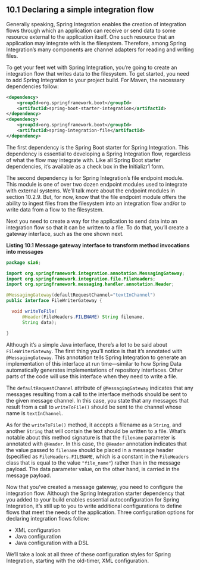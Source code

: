## 10.1 Declaring a simple integration flow

Generally speaking, Spring Integration enables the creation of integration flows through which an application can receive or send data to some resource external to the application itself. One such resource that an application may integrate with is the filesystem. Therefore, among Spring Integration’s many components are channel adapters for reading and writing files.

To get your feet wet with Spring Integration, you’re going to create an integration flow that writes data to the filesystem. To get started, you need to add Spring Integration to your project build. For Maven, the necessary dependencies follow:

```xml
<dependency>
    <groupId>org.springframework.boot</groupId>
    <artifactId>spring-boot-starter-integration</artifactId>
</dependency>​
<dependency>
    <groupId>org.springframework.boot</groupId>
    <artifactId>spring-integration-file</artifactId>
</dependency>
```

The first dependency is the Spring Boot starter for Spring Integration. This dependency is essential to developing a Spring Integration flow, regardless of what the flow may integrate with. Like all Spring Boot starter dependencies, it’s available as a check box in the Initializr1 form.

The second dependency is for Spring Integration’s file endpoint module. This module is one of over two dozen endpoint modules used to integrate with external systems. We’ll talk more about the endpoint modules in section 10.2.9. But, for now, know that the file endpoint module offers the ability to ingest files from the filesystem into an integration flow and/or to write data from a flow to the filesystem.

Next you need to create a way for the application to send data into an integration flow so that it can be written to a file. To do that, you’ll create a gateway interface, such as the one shown next.

**Listing 10.1 Message gateway interface to transform method invocations into messages**
```java
package sia6;

import org.springframework.integration.annotation.MessagingGateway;
import org.springframework.integration.file.FileHeaders;
import org.springframework.messaging.handler.annotation.Header;

@MessagingGateway(defaultRequestChannel="textInChannel")
public interface FileWriterGateway {

  void writeToFile(
      @Header(FileHeaders.FILENAME) String filename,
      String data);

}
```

Although it’s a simple Java interface, there’s a lot to be said about `FileWriterGateway`. The first thing you’ll notice is that it’s annotated with `@MessagingGateway`. This annotation tells Spring Integration to generate an implementation of this interface at run time—similar to how Spring Data automatically generates implementations of repository interfaces. Other parts of the code will use this interface when they need to write a file.

The `defaultRequestChannel` attribute of `@MessagingGateway` indicates that any messages resulting from a call to the interface methods should be sent to the given message channel. In this case, you state that any messages that result from a call to `writeToFile()` should be sent to the channel whose name is `textInChannel`.

As for the `writeToFile()` method, it accepts a filename as a `String`, and another `String` that will contain the text should be written to a file. What’s notable about this method signature is that the `filename` parameter is annotated with `@Header`. In this case, the `@Header` annotation indicates that the value passed to `filename` should be placed in a message header (specified as `FileHeaders.FILENAME`, which is a constant in the `FileHeaders` class that is equal to the value `"file_name"`) rather than in the message payload. The data parameter value, on the other hand, is carried in the message payload.

Now that you’ve created a message gateway, you need to configure the integration flow. Although the Spring Integration starter dependency that you added to your build enables essential autoconfiguration for Spring Integration, it’s still up to you to write additional configurations to define flows that meet the needs of the application. Three configuration options for declaring integration flows follow:

* XML configuration
* Java configuration
* Java configuration with a DSL

We’ll take a look at all three of these configuration styles for Spring Integration, starting with the old-timer, XML configuration.

